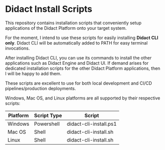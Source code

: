 # Didact Install Scripts

This repository contains installation scripts that conveniently setup applications of the Didact Platform onto your target system.

For the moment, I intend to use these scripts for easily installing **Didact CLI only**. Didact CLI will be automatically added to PATH for easy terminal invocations.

After installing Didact CLI, you can use its commands to install the other applications such as Didact Engine and Didact UI. If demand arises for dedicated installation scripts for the other Didact Platform applications, then I will be happy to add them.

These scripts are excellent to use for both local development and CI/CD pipelines/production deployments.

Windows, Mac OS, and Linux platforms are all supported by their respective scripts:

| Platform | Script Type | Script |
| --- | --- | --- |
| Windows | Powershell | didact-cli-install.ps1 |
| Mac OS | Shell | didact-cli-install.sh |
| Linux | Shell | didact-cli-install.sh |